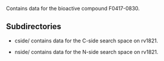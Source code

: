 Contains data for the bioactive compound F0417-0830.

## Subdirectories

- cside/ contains data for the C-side search space on rv1821.

- nside/ contains data for the N-side search space on rv1821.

